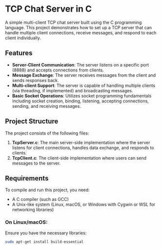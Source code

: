 # TCP Chat Server in C

A simple multi-client TCP chat server built using the C programming language. This project demonstrates how to set up a TCP server that can handle multiple client connections, receive messages, and respond to each client individually.

## Features

- **Server-Client Communication**: The server listens on a specific port (8888) and accepts connections from clients.
- **Message Exchange**: The server receives messages from the client and sends responses back.
- **Multi-client Support**: The server is capable of handling multiple clients (via threading, if implemented) and broadcasting messages.
- **Basic Socket Operations**: Utilizes socket programming fundamentals including socket creation, binding, listening, accepting connections, sending, and receiving messages.

## Project Structure

The project consists of the following files:

1. **TcpServer.c**: The main server-side implementation where the server listens for client connections, handles data exchange, and responds to clients.
2. **TcpClient.c**: The client-side implementation where users can send messages to the server.

## Requirements

To compile and run this project, you need:

- A C compiler (such as GCC)
- A Unix-like system (Linux, macOS, or Windows with Cygwin or WSL for networking libraries)

### On Linux/macOS:
Ensure you have the necessary libraries:

```bash
sudo apt-get install build-essential


